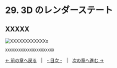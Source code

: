 ﻿# 29. 3D のレンダーステート

## XXXXX
![XXXXXXXXXXXXx](resource/YYYYYYYYY/xxxxxxxxxxxxxxxxxx.png "XXXXXXXXXXXXXXXXXXXXXXXX")  
```cpp
XXXXXXXXXXXXXXXXXXXXXX
```

[← 前の章へ戻る](Graphics2D.md)　|　[- 目次 -](Index.md)　|　[次の章へ進む →](Particle.md)